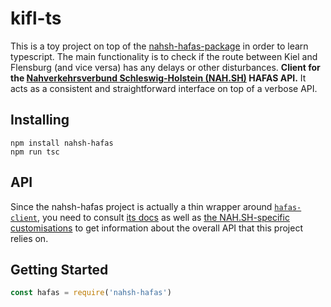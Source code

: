 # kifl-ts

This is a toy project on top of the
[nahsh-hafas-package](https://www.npmjs.com/package/nahsh-hafas) in
order to learn typescript.
The main functionality is to check if the route between Kiel and
Flensburg (and vice versa) has any delays or other disturbances.
**Client for the
[Nahverkehrsverbund Schleswig-Holstein (NAH.SH)](http://www.nah.sh)
HAFAS API.** It acts as a consistent and straightforward interface on
top of a verbose API.


## Installing

```shell
npm install nahsh-hafas
npm run tsc
```

## API

Since the nahsh-hafas project is actually a thin wrapper around
[`hafas-client`](https://github.com/derhuerst/hafas-client#hafas-client),
you need to consult
[its docs](https://github.com/derhuerst/hafas-client/tree/master/docs)
as well as [the NAH.SH-specific customisations](https://github.com/derhuerst/hafas-client/blob/master/p/nahsh/readme.md)
to get information about the overall API that this project relies on.

## Getting Started

```javascript
const hafas = require('nahsh-hafas')
```
